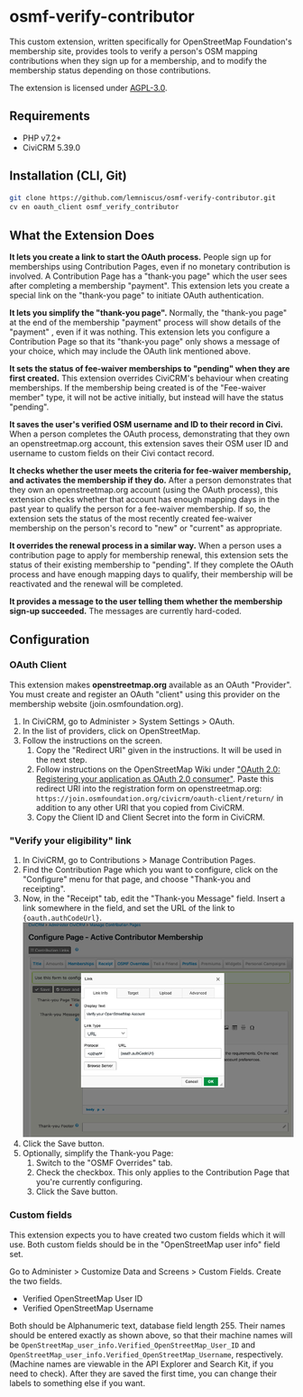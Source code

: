 # osmf-verify-contributor

This custom extension, written specifically for OpenStreetMap Foundation's
membership site, provides tools to verify a person's OSM mapping contributions
when they sign up for a membership, and to modify the membership status
depending on those contributions.

The extension is licensed under [AGPL-3.0](LICENSE.txt).

## Requirements

* PHP v7.2+
* CiviCRM 5.39.0

## Installation (CLI, Git)

```bash
git clone https://github.com/lemniscus/osmf-verify-contributor.git
cv en oauth_client osmf_verify_contributor
```

## What the Extension Does

**It lets you create a link to start the OAuth process.** People sign up for 
memberships using Contribution Pages, even if no monetary contribution is
involved. A Contribution Page has a "thank-you page" which the user sees after
completing a membership "payment". This extension lets you create a special link on
the "thank-you page" to initiate OAuth authentication.

**It lets you simplify the "thank-you page".** Normally, the "thank-you page"
at the end of the membership "payment" process will show details of the "payment" ,
even if it was nothing. This extension lets you configure a Contribution Page
so that its "thank-you page" only shows a message of your choice,
which may include the OAuth link mentioned above.

**It sets the status of fee-waiver memberships to "pending" when they are
first created.** This extension overrides CiviCRM's behaviour when creating
memberships. If the membership being created is of the "Fee-waiver member" type,
it will not be active initially, but instead will have the status "pending".

**It saves the user's verified OSM username and ID to their record in Civi.**
When a person completes the OAuth process, demonstrating that they own an 
openstreetmap.org account, this extension saves their OSM user ID and username
to custom fields on their Civi contact record.

**It checks whether the user meets the criteria for fee-waiver membership,
and activates the membership if they do.** After a person demonstrates that 
they own an openstreetmap.org account (using the OAuth process), this 
extension checks whether that account has enough mapping days in the past year
to qualify the person for a fee-waiver membership. If so, the extension sets
the status of the most recently created fee-waiver membership on the person's 
record to "new" or "current" as appropriate.

**It overrides the renewal process in a similar way.** When a person uses a 
contribution page to apply for membership renewal, this extension sets the status
of their existing membership to "pending". If they complete the OAuth process
and have enough mapping days to qualify, their membership will be reactivated 
and the renewal will be completed.

**It provides a message to the user telling them whether the membership sign-up
succeeded.** The messages are currently hard-coded.

## Configuration

### OAuth Client

This extension makes **openstreetmap.org** available as an OAuth "Provider". 
You must create and register an OAuth "client" using this provider on the 
membership website (join.osmfoundation.org).

1. In CiviCRM, go to Administer > System Settings > OAuth.
2. In the list of providers, click on OpenStreetMap.
3. Follow the instructions on the screen.
   1. Copy the "Redirect URI" given in the instructions. It will be used in the next step.
   2. Follow instructions on the OpenStreetMap Wiki under ["OAuth 2.0: Registering
   your application as OAuth 2.0 consumer"](https://wiki.openstreetmap.org/wiki/OAuth#Registering_your_application_as_OAuth_2.0_consumer).
   Paste this redirect URI into the registration form on openstreetmap.org:
   `https://join.osmfoundation.org/civicrm/oauth-client/return/`
   in addition to any other URI that you copied from CiviCRM.
   3. Copy the Client ID and Client Secret into the form in CiviCRM.

### "Verify your eligibility" link

  1. In CiviCRM, go to Contributions > Manage Contribution Pages.
  2. Find the Contribution Page which you want to configure, click on the 
"Configure" menu for that page, and choose "Thank-you and receipting".
  3. Now, in the "Receipt" tab, edit the "Thank-you Message" field. Insert 
a link somewhere in the field, and set the URL of the link to
`{oauth.authCodeUrl}`.<br />
![inserting the link](images/contribution-page-configure-link.png)
  4. Click the Save button.
  5. Optionally, simplify the Thank-you Page:
     1. Switch to the "OSMF Overrides" tab.
     2. Check the checkbox. This only applies to the Contribution Page that
     you're currently configuring.
     3. Click the Save button. 
     
### Custom fields

This extension expects you to have created two custom fields which it will use.
Both custom fields should be in the "OpenStreetMap user info" field set.

Go to Administer > Customize Data and Screens > Custom Fields. Create the two
fields.

- Verified OpenStreetMap User ID
- Verified OpenStreetMap Username

Both should be Alphanumeric text, database field length 255. Their names should
be entered exactly as shown above, so that their machine names will be 
`OpenStreetMap_user_info.Verified_OpenStreetMap_User_ID` and 
`OpenStreetMap_user_info.Verified_OpenStreetMap_Username`, respectively.
(Machine names are viewable in the API Explorer and Search Kit, if you need
to check). After they are saved the first time, you can change their labels to
something else if you want.

